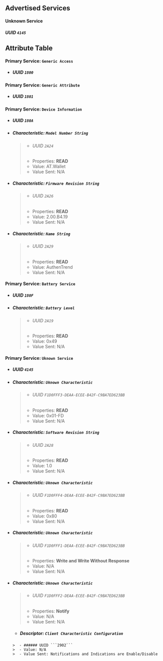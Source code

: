 ## Advertised Services

#### Unknown Service
##### UUID ```4145```

## Attribute Table

#### Primary Service: ```Generic Access```
- ##### UUID ```1800```

#### Primary Service: ```Generic Attribute ```
- ##### UUID ```1801```

#### Primary Service: ```Device Information``` 
- ##### UUID ```180A```
-  ##### Characteristic: ```Model Number String```
   >  - ###### UUID ```2A24```
   >  - Properties: **READ**
   >  - Value: AT.Wallet
   >  - Value Sent: N/A
   
-  ##### Characteristic: ```Firmware Revision String```
   >  - ###### UUID ```2A26```
   >  - Properties: **READ**
   >  - Value: 2.00.B4.19
   >  - Value Sent: N/A

-  ##### Characteristic: ```Name String```
   >  - ###### UUID ```2A29```
   >  - Properties: **READ**
   >  - Value: AuthenTrend
   >  - Value Sent: N/A
   
#### Primary Service: ```Battery Service``` 
- ##### UUID ```180F```
-  ##### Characteristic: ```Battery Level```
   >  - ###### UUID ```2A19```
   >  - Properties: **READ**
   >  - Value: 0x49
   >  - Value Sent: N/A
   
#### Primary Service: ```Uknown Service``` 
- ##### UUID ```4145```
-  ##### Characteristic: ```Uknown Characteristic```
   >  - ###### UUID ```F1D0FFF3-DEAA-ECEE-B42F-C9BA7ED623BB```
   >  - Properties: **READ**
   >  - Value: 0x01-FD
   >  - Value Sent: N/A
   
-  ##### Characteristic: ```Software Revision String```
   >  - ###### UUID ```2A28```
   >  - Properties: **READ**
   >  - Value: 1.0
   >  - Value Sent: N/A

-  ##### Characteristic: ```Uknown Characteristic```
   >  - ###### UUID ```F1D0FFF4-DEAA-ECEE-B42F-C9BA7ED623BB```
   >  - Properties: **READ**
   >  - Value: 0x80
   >  - Value Sent: N/A
   
-  ##### Characteristic: ```Uknown Characteristic```
   >  - ###### UUID ```F1D0FFF1-DEAA-ECEE-B42F-C9BA7ED623BB```
   >  - Properties: **Write and Write Without Response**
   >  - Value: N/A
   >  - Value Sent: N/A

-  ##### Characteristic: ```Uknown Characteristic```
   >  - ###### UUID ```F1D0FFF2-DEAA-ECEE-B42F-C9BA7ED623BB```
   >  - Properties: **Notify**
   >  - Value: N/A
   >  - Value Sent: N/A
   
      - ##### Descriptor: ```Client Characteristic Configuration```
       >  - ###### UUID ```2902```
       >  - Value: N/A
       >  - Value Sent: Notifications and Indications are Enable/Disable
